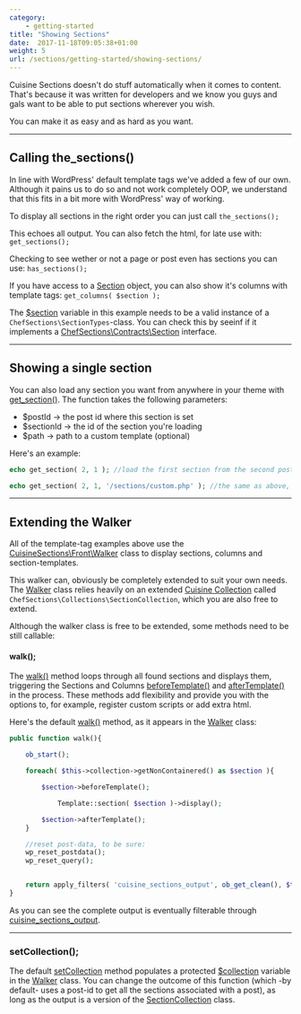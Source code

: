```yaml
---
category: 
    - getting-started
title: "Showing Sections"
date:  2017-11-18T09:05:38+01:00
weight: 5
url: /sections/getting-started/showing-sections/
---
```


Cuisine Sections doesn't do stuff automatically when it comes to content. That's because it was written for developers and we know you guys and gals want to be able to put sections wherever you wish. 

You can make it as easy and as hard as you want.

---

## Calling the_sections()

In line with WordPress' default template tags we've added a few of our own. Although it pains us to do so and not work completely OOP, we understand that this fits in a bit more with WordPress' way of working.

To display all sections in the right order you can just call
`the_sections();`<br/>

This echoes all output. You can also fetch the html, for late use with:
`get_sections();`<br/>

Checking to see wether or not a page or post even has sections you can use:
`has_sections();`<br/>

If you have access to a <ins>Section</ins> object, you can also show it's columns with template tags:
`get_columns( $section );`

The <ins>$section</ins> variable in this example needs to be a valid instance of a `ChefSections\SectionTypes`-class. You can check this by seeinf if it implements a <ins>ChefSections\Contracts\Section</ins> interface.

---

## Showing a single section
You can also load any section you want from anywhere in your theme with <ins>get_section()</ins>. 
The function takes the following parameters:

- $postId -> the post id where this section is set
- $sectionId -> the id of the section you're loading
- $path -> path to a custom template (optional)

Here's an example:

```php
echo get_section( 2, 1 ); //load the first section from the second post, 

echo get_section( 2, 1, '/sections/custom.php' ); //the same as above, but use the custom.php file in my theme as it's template.
```

---

## Extending the Walker

All of the template-tag examples above use the <ins>CuisineSections\Front\Walker</ins> class to display sections, columns and section-templates.

This walker can, obviously be completely extended to suit your own needs. The <ins>Walker</ins> class relies heavily on an extended [Cuisine Collection](/core/utilities/collections) called `ChefSections\Collections\SectionCollection`, which you are also free to extend.

Although the walker class is free to be extended, some methods need to be still callable:

#### walk();

The <ins>walk()</ins> method loops through all found sections and displays them, triggering the Sections and Columns <ins>beforeTemplate()</ins> and <ins>afterTemplate()</ins> in the process. These methods add flexibility and provide you with the options to, for example, register custom scripts or add extra html. 

Here's the default <ins>walk()</ins> method, as it appears in the <ins>Walker</ins> class:

```php
public function walk(){

    ob_start();

    foreach( $this->collection->getNonContainered() as $section ){

        $section->beforeTemplate();

            Template::section( $section )->display();

        $section->afterTemplate();
    }

    //reset post-data, to be sure:
    wp_reset_postdata();
    wp_reset_query();


    return apply_filters( 'cuisine_sections_output', ob_get_clean(), $this );
}
```
As you can see the complete output is eventually filterable through <ins>cuisine_sections_output</ins>.

---

### setCollection();

The default <ins>setCollection</ins> method populates a protected <ins>$collection</ins> variable in the <ins>Walker</ins> class. You can change the outcome of this function (which -by default- uses a post-id to get all the sections associated with a post), as long as the output is a version of the <ins>SectionCollection</ins> class.